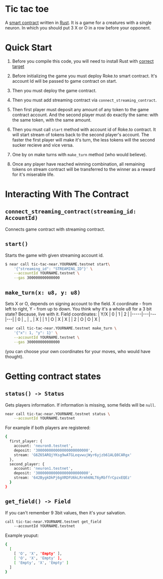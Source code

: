 Tic tac toe
===========

A [smart contract] written in [Rust].
It is a game for a creatures with a single neuron. In which you should put 3 X or O in a row before your opponent.


Quick Start
===========

1. Before you compile this code, you will need to install Rust with [correct target]

2. Before initializing the game you must deploy Roke.to smart contract. It's account Id will be passed to game contract on start.

3. Then you must deploy the game contract.

4. Then you must add streaming contract via `connect_streaming_contract`.

4. Then first player must deposit any amount of any token to the game contract account. And the second player must do exactly the same: with the same token, with the same amount.

5. Then you must call `start` method with account id of Roke.to contract. It will start stream of tokens back to the second player's account. The faster the first player will make it's turn, the less tokens will the second sucker recieve and vice versa.

6. One by on make turns with `make_turn` method (who would believe).

7. Once any player have reached winning combination, all remaining tokens on stream contract will be transferred to the winner as a reward for it's miserable life.


Interacting With The Contract
=============================
## `connect_streaming_contract(streaming_id: AccountId)`
Connects game contract with streaming contract.

## `start()`
Starts the game with given streaming account id. 
```sh
$ near call tic-tac-near.YOURNAME.testnet start\
    '{"streaming_id": "STREAMING_ID"}' \
    --accountId YOURNAME.testnet \
    --gas 300000000000000
```

## `make_turn(x: u8, y: u8)`
Sets X or O, depends on signing account to the field. X coordinate - from left to right, Y - from up to down.
You think why it's a whole u8 for a 3 bit state? Because, live with it.
Field coordinates:
| Y/X | 0 | 1 | 2 |
|-----|---|---|---|
| 0   | _ | _ | X |
| 1   | O | X | X |
| 2   | O | O | X |
```sh
near call tic-tac-near.YOURNAME.testnet make_turn \
    '{"x": 1, "y": 1}' \
    --accountId YOURNAME.testnet \
    --gas 300000000000000
```
(you can choose your own coordinates for your moves, who would have thought).

Getting contract states
=======================
## `status() -> Status`
Gets players information. If information is missing, some fields will be `null`.
```sh
near call tic-tac-near.YOURNAME.testnet status \
    --accountId YOURNAME.testnet
```
For example if both players are registered:
```sh
{
  first_player: {
    account: 'neuron0.testnet',
    deposit: '300000000000000000000000',
    stream: 'G6Z65ARQjYKsg9wATGLeqvwujWyr6yjzb61ALQ8CARgx'
  },
  second_player: {
    account: 'neuron1.testnet',
    deposit: '300000000000000000000000',
    stream: '642BygkDkPj6gXRDFU6kLRrmh6NLT6yRbffrCpzxEQEz'
  }
}
```

## `get_field() -> Field`
If you can't remember 9 3bit values, then it's your salvation.
```sh
call tic-tac-near.YOURNAME.testnet get_field
    --accountId YOURNAME.testnet
```
Example youput:
```sh
{
  [
    [ 'O', 'X', 'Empty' ],
    [ 'O', 'X', 'Empty' ],
    [ 'Empty', 'X', 'Empty' ]
  ]
}
```


  [smart contract]: https://docs.near.org/develop/welcome
  [Rust]: https://www.rust-lang.org/
  [create-near-app]: https://github.com/near/create-near-app
  [correct target]: https://docs.near.org/develop/prerequisites#rust-and-wasm
  [cargo]: https://doc.rust-lang.org/book/ch01-03-hello-cargo.html
